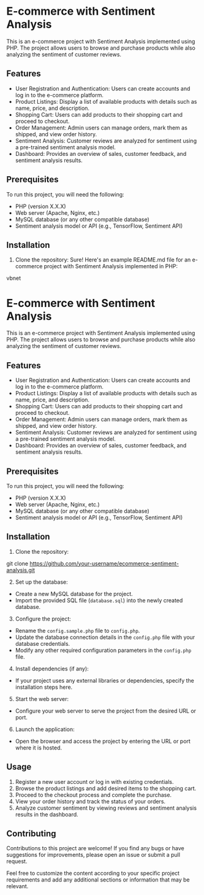 # E-commerce with Sentiment Analysis

This is an e-commerce project with Sentiment Analysis implemented using PHP. The project allows users to browse and purchase products while also analyzing the sentiment of customer reviews.

## Features

- User Registration and Authentication: Users can create accounts and log in to the e-commerce platform.
- Product Listings: Display a list of available products with details such as name, price, and description.
- Shopping Cart: Users can add products to their shopping cart and proceed to checkout.
- Order Management: Admin users can manage orders, mark them as shipped, and view order history.
- Sentiment Analysis: Customer reviews are analyzed for sentiment using a pre-trained sentiment analysis model.
- Dashboard: Provides an overview of sales, customer feedback, and sentiment analysis results.

## Prerequisites

To run this project, you will need the following:

- PHP (version X.X.X)
- Web server (Apache, Nginx, etc.)
- MySQL database (or any other compatible database)
- Sentiment analysis model or API (e.g., TensorFlow, Sentiment API)

## Installation

1. Clone the repository:
Sure! Here's an example README.md file for an e-commerce project with Sentiment Analysis implemented in PHP:

vbnet

# E-commerce with Sentiment Analysis

This is an e-commerce project with Sentiment Analysis implemented using PHP. The project allows users to browse and purchase products while also analyzing the sentiment of customer reviews.

## Features

- User Registration and Authentication: Users can create accounts and log in to the e-commerce platform.
- Product Listings: Display a list of available products with details such as name, price, and description.
- Shopping Cart: Users can add products to their shopping cart and proceed to checkout.
- Order Management: Admin users can manage orders, mark them as shipped, and view order history.
- Sentiment Analysis: Customer reviews are analyzed for sentiment using a pre-trained sentiment analysis model.
- Dashboard: Provides an overview of sales, customer feedback, and sentiment analysis results.

## Prerequisites

To run this project, you will need the following:

- PHP (version X.X.X)
- Web server (Apache, Nginx, etc.)
- MySQL database (or any other compatible database)
- Sentiment analysis model or API (e.g., TensorFlow, Sentiment API)

## Installation

1. Clone the repository:

git clone https://github.com/your-username/ecommerce-sentiment-analysis.git


2. Set up the database:
- Create a new MySQL database for the project.
- Import the provided SQL file (`database.sql`) into the newly created database.

3. Configure the project:
- Rename the `config.sample.php` file to `config.php`.
- Update the database connection details in the `config.php` file with your database credentials.
- Modify any other required configuration parameters in the `config.php` file.

4. Install dependencies (if any):
- If your project uses any external libraries or dependencies, specify the installation steps here.

5. Start the web server:
- Configure your web server to serve the project from the desired URL or port.

6. Launch the application:
- Open the browser and access the project by entering the URL or port where it is hosted.

## Usage

1. Register a new user account or log in with existing credentials.
2. Browse the product listings and add desired items to the shopping cart.
3. Proceed to the checkout process and complete the purchase.
4. View your order history and track the status of your orders.
5. Analyze customer sentiment by viewing reviews and sentiment analysis results in the dashboard.

## Contributing

Contributions to this project are welcome! If you find any bugs or have suggestions for improvements, please open an issue or submit a pull request.

Feel free to customize the content according to your specific project requirements and add any additional sections or information that may be relevant.

